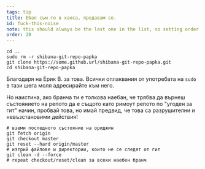```yaml
---
tags: tip
title: Ебал съм го в хаоса, предавам се.
id: fuck-this-noise
note: this should always be the last one in the list, so setting order to 20 so I don't have to re-name/re-order it
order: 20
---
```


```git
cd ..
sudo rm -r shibana-git-repo-papka
git clone https://some.github.url/shibana-git-repo-papka.git
cd shibana-git-repo-papka
```

Благодаря на Ерик В. за това. Всички оплаквания от употребата на `sudo` в тази шега моля адресирайте към него.

Но наистина, ако бранча ти е толкова наебан, че трябва да върнеш състоянието на репото да е същото като римоут репото по "угоден за гит" начин, пробвай това, но имай предвид, че това са разрушителни и невъзстановими действия!

```git
# вземи последното състояние на ориджин
git fetch origin
git checkout master
git reset --hard origin/master
# изтрий файлове и директории, които не се следят от гит
git clean -d --force
# repeat checkout/reset/clean за всеки наебен бранч
```
